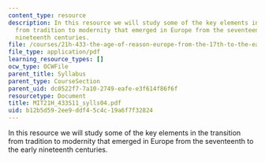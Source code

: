 ```yaml
---
content_type: resource
description: In this resource we will study some of the key elements in the transition
  from tradition to modernity that emerged in Europe from the seventeenth to the early
  nineteenth centuries.
file: /courses/21h-433-the-age-of-reason-europe-from-the-17th-to-the-early-19th-centuries-spring-2011/b12b5d592ee9ddf45c4c19a6f7f32824_MIT21H_433S11_sylls04.pdf
file_type: application/pdf
learning_resource_types: []
ocw_type: OCWFile
parent_title: Syllabus
parent_type: CourseSection
parent_uid: dc0522f7-7a10-2749-eafe-e3f614f86f6f
resourcetype: Document
title: MIT21H_433S11_sylls04.pdf
uid: b12b5d59-2ee9-ddf4-5c4c-19a6f7f32824
---
```

In this resource we will study some of the key elements in the transition from tradition to modernity that emerged in Europe from the seventeenth to the early nineteenth centuries.


